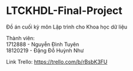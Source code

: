# LTCKHDL-Final-Project
Đồ án cuối kỳ môn Lập trình cho Khoa học dữ liệu

Thành viên:\
1712888 - Nguyễn Đình Tuyên\
18120219 - Đặng Đỗ Huỳnh Như

Link Trello: https://trello.com/b/rBsbK3FU
